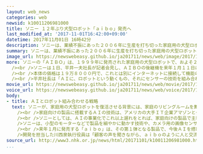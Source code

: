 ```yaml
---
layout: web_news
categories: web
newsid: k10011206981000
title: ソニー １２年ぶり犬型ロボット「ａｉｂｏ」発売へ
last_modified_at: '2017-11-01T16:42:00+09:00'
datetime: 2017年11月01日 16時42分
description: ソニーは、業績不振にあった２００６年に生産を打ち切った家庭用の犬型ロボット「ＡＩＢＯ」の後継機を来年１月に発売し、１２年ぶりにロボット事業に参入することになりました。
summary: ソニーは、業績不振にあった２００６年に生産を打ち切った家庭用の犬型ロボット「ＡＩＢＯ」の後継機を来年１月に発売し、１２年ぶりにロボット事業に参入することになりました。
image_url: https://newswebeasy.github.io/ja201711/news/web/image/2017/11/01/K10011206981_1711011526_1711011542_01_02.jpg
more: ソニーの「ＡＩＢＯ」は、１９９９年に発売された家庭用の犬型ロボットで、およそ２５万円の価格ながら１５万台を売り上げましたが、業績不振のさなかにあった２００６年に生産を終了しました。<br
  /><br />ソニーは１日、平井一夫社長が記者会見し、ＡＩＢＯの後継機を来年１月１１日に発売すると発表しました。<br /><br />後継機は、ローマ字の小文字で「ａｉｂｏ」という名前となり、有機ＥＬパネルの瞳で感情を表現し、２０に上るセンサーで人や部屋の様子を検知して体を動かしたり、歩き回ったりします。そして、ＡＩ＝人工知能が飼い主とのやり取りを学習し、１体ごとに個性的に成長していくということが大きな特徴だということです。<br
  /><br />本体の価格は１９万８０００円で、これとは別にインターネットに接続して機能のアップデートを受けるサービスが月額２９８０円で提供されます。ソニーは、１２年ぶりにロボット事業に参入することになり、犬型ロボットだけでなく新たな製品やサービスの開発を目指すとしています。<br
  /><br />平井社長は「ＡＩに、ロボットという動くもの、それにセンサーの技術を組み合わせることでソニーの強みを発揮できる。これらの技術を商品やサービスに乗せて、新しい体験を提供していきたい」と述べました。
movie_url: https://newswebeasy.github.io/ja201711/news/web/movie/2017/11/01/k10011206981_201711011713_201711011715.mp4
voice_url: https://newswebeasy.github.io/ja201711/news/web/voice/2017/11/01/k10011206981_201711011713_201711011715.mp3
body:
- title: ＡＩとロボット組み合わせる戦略
  text: ソニーが、家庭用の犬型ロボットを復活させる背景には、家庭のリビングルームを舞台にしたＡＩ＝人工知能の技術の国際競争が激しさを増していることがあります。<br
    /><br />家庭向けの製品に搭載するＡＩの技術は、アメリカの大手ＩＴ企業アマゾンとグーグルが、音声で家電製品などを操作するＡＩスピーカーの分野で先行しています。<br
    /><br />ソニーとしては、ＡＩの事業化でこれ以上遅れをとれば、家庭向けの製品で主導権を完全に奪われてしまうという危機感がありました。<br /><br
    />ソニーは、小型のモーターなどで製品を細やかに動かす技術や、カメラ用の画像センサーといった自社の強みを生かすため、ＡＩとロボットを組み合わせる戦略をとりました。<br
    /><br />来年１月に発売する「ａｉｂｏ」は、その第１弾となる製品で、今後ＡＩを搭載したロボットの分野でさらに市場の開拓を目指す方針です。<br /><br
    />開発を担当した川西泉執行役員は「顧客の声を聞きながら、ａｉｂｏのように人と交流するコミュニケーションロボットにとどまらず、人の役に立つロボットを作っていきたい」と話しています。
source_url: http://www3.nhk.or.jp/news/html/20171101/k10011206981000.html
...
```

